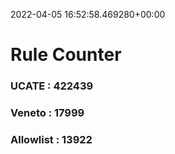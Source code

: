 2022-04-05 16:52:58.469280+00:00
# Rule Counter 
 ### UCATE : 422439

 ### Veneto : 17999

 ### Allowlist : 13922